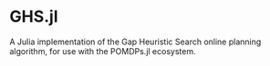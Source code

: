 # GHS.jl
A Julia implementation of the Gap Heuristic Search online planning algorithm, for use with the POMDPs.jl ecosystem. 
